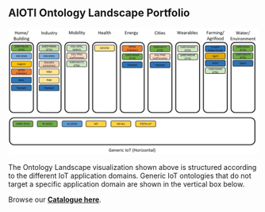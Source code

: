 ## AIOTI Ontology Landscape Portfolio

![Ontology Landscape](./assets/images/OntologyLandscape-1.0.1.JPG)

The Ontology Landscape visualization shown above is structured according to the different IoT application domains. Generic IoT ontologies that do not target a specific application domain are shown in the vertical box below.

Browse our [**Catalogue here**](./catalogue.html).
